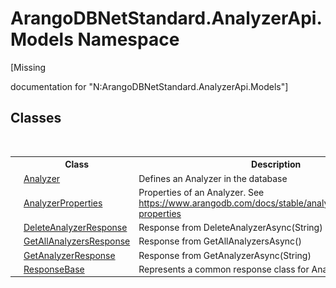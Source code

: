 # ArangoDBNetStandard.AnalyzerApi.Models Namespace
 

\[Missing <summary> documentation for "N:ArangoDBNetStandard.AnalyzerApi.Models"\]


## Classes
&nbsp;<table><tr><th></th><th>Class</th><th>Description</th></tr><tr><td>![Public class](media/pubclass.gif "Public class")</td><td><a href="8f72a19f-2442-03b9-b908-f7b9d464c8c9">Analyzer</a></td><td>
Defines an Analyzer in the database</td></tr><tr><td>![Public class](media/pubclass.gif "Public class")</td><td><a href="ce0de02a-856c-3fd4-9c6a-532bc4f2188d">AnalyzerProperties</a></td><td>
Properties of an Analyzer. See https://www.arangodb.com/docs/stable/analyzers.html#analyzer-properties</td></tr><tr><td>![Public class](media/pubclass.gif "Public class")</td><td><a href="1dc37d89-fe12-0780-aef1-40530b18364f">DeleteAnalyzerResponse</a></td><td>
Response from DeleteAnalyzerAsync(String)</td></tr><tr><td>![Public class](media/pubclass.gif "Public class")</td><td><a href="a9a35af0-792d-f74c-5085-e12206d9897d">GetAllAnalyzersResponse</a></td><td>
Response from GetAllAnalyzersAsync()</td></tr><tr><td>![Public class](media/pubclass.gif "Public class")</td><td><a href="75bd7315-9616-297f-8499-4dc9251c3646">GetAnalyzerResponse</a></td><td>
Response from GetAnalyzerAsync(String)</td></tr><tr><td>![Public class](media/pubclass.gif "Public class")</td><td><a href="e45c652b-f0b5-f96e-c1ea-5dc3d86e4d98">ResponseBase</a></td><td>
Represents a common response class for Analyzer API operations.</td></tr></table>&nbsp;
